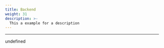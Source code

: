 ```yaml
---
title: Backend
weight: 31
description: >-
  This a example for a description
---
```


---

undefined
